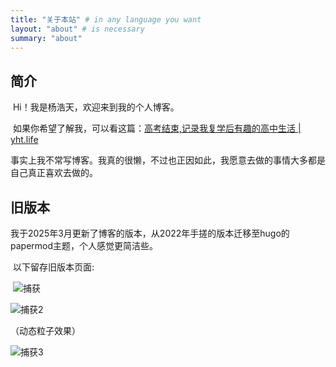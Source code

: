```yaml
---
title: "关于本站" # in any language you want
layout: "about" # is necessary
summary: "about"
---
```


## 简介

​	Hi！我是杨浩天，欢迎来到我的个人博客。

​	如果你希望了解我，可以看这篇：[高考结束,记录我复学后有趣的高中生活 | yht.life](https://yht.life/post/高考结束记录我复学后有趣的高中生活/)

​	事实上我不常写博客。我真的很懒，不过也正因如此，我愿意去做的事情大多都是自己真正喜欢去做的。

## 旧版本

​	我于2025年3月更新了博客的版本，从2022年手搓的版本迁移至hugo的papermod主题，个人感觉更简洁些。

​	以下留存旧版本页面:

​	![捕获](https://blog-cdn.yht.life/blog/2025/03/1420250314221120.PNG)

![捕获2](https://blog-cdn.yht.life/blog/2025/03/1420250314221151.PNG)

（动态粒子效果）

![捕获3](https://blog-cdn.yht.life/blog/2025/03/1420250314221200.PNG)

